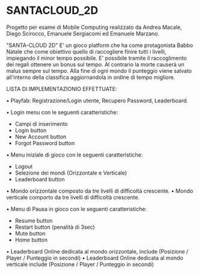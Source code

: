 # SANTACLOUD_2D
 Progetto per esame di Mobile Computing realizzato da Andrea Macale, Diego Scirocco, Emanuele Sergiacomi ed Emanuele Marzano.

 "SANTA-CLOUD 2D" E' un gioco platform che ha come protagonista Babbo Natale che come obiettivo quello di raccogliere finire tutti i livelli, 
 impiegando il minor tempo possibile. E' possibile tramite il raccoglimento dei regali ottenere un bonus sul tempo. Al contrario la morte causerà un
 malus sempre sul tempo. Alla fine di ogni mondo il punteggio viene salvato all'interno della classifica aggiornandola in ordine di tempo migliore.


 LISTA DI IMPLEMENTAZIONIO EFFETTUATE:
 
 • Playfab: Registrazione/Login utente, Recupero Password, Leaderboard.

  • Login menu con le seguenti caratteristiche:
   - Campi di inserimento
   - Login button
   - New Account button
   - Forgot Password button
 
 • Menu iniziale di gioco con le seguenti caratteristiche:
   - Logout
   - Selezione dei mondi (Orizzontale e Verticale)
   - Leaderboard button
 
 • Mondo orizzontale composto da tre livelli di difficoltà crescente.
 • Mondo verticale comporto da tre livelli di difficoltà crescente.

 • Menu di Pausa in gioco con le seguenti caratteristiche:
   - Resume button
   - Restart button (penalità di 3sec)
   - Mute button
   - Home button
 
 • Leaderboard Online dedicata al mondo orizzontale, include (Posizione / Player / Punteggio in secondi)
 • Leaderboard Online dedicata al mondo verticale include (Posizione / Player / Punteggio in secondi)


